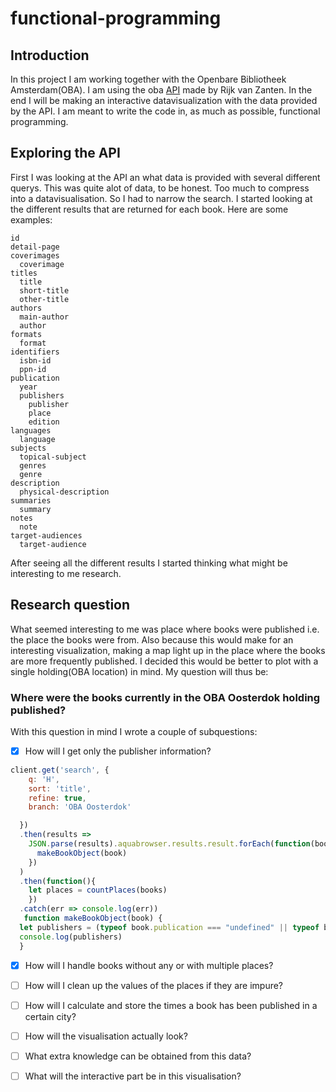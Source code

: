 # functional-programming
## Introduction
In this project I am working together with the Openbare Bibliotheek Amsterdam(OBA). I am using the oba [API](https://github.com/rijkvanzanten/node-oba-api) made by Rijk van Zanten. In the end I will be making an interactive datavisualization with the data provided by the API. I am meant to write the code in, as much as possible, functional programming.
## Exploring the API
First I was looking at the API an what data is provided with several different querys. This was quite alot of data, to be honest. Too much to compress into a datavisualisation. So I had to narrow the search. I started looking at the different results that are returned for each book. Here are some examples:  
```
id
detail-page
coverimages
  coverimage
titles 
  title 
  short-title 
  other-title
authors 
  main-author
  author 
formats 
  format
identifiers
  isbn-id
  ppn-id
publication 
  year
  publishers
    publisher
    place
    edition 
languages
  language
subjects
  topical-subject 
  genres 
  genre 
description 
  physical-description
summaries 
  summary
notes 
  note
target-audiences 
  target-audience
```

After seeing all the different results I started thinking what might be interesting to me research.

## Research question
What seemed interesting to me was place where books were published i.e. the place the books were from. Also because this would make for an interesting visualization, making a map light up in the place where the books are more frequently published. I decided this would be better to plot with a single holding(OBA location) in mind. My question will thus be:
### Where were the books currently in the OBA Oosterdok holding published?
With this question in mind I wrote a couple of subquestions:
- [x] How will I get only the publisher information? 
```js
client.get('search', {
    q: 'H',
    sort: 'title',
    refine: true,
    branch: 'OBA Oosterdok'

  })
  .then(results =>
    JSON.parse(results).aquabrowser.results.result.forEach(function(book) {
      makeBookObject(book)
    })
  )
  .then(function(){
    let places = countPlaces(books)
    })
  .catch(err => console.log(err))
   function makeBookObject(book) {
  let publishers = (typeof book.publication === "undefined" || typeof book.publication.publishers == undefined ) ? "UNKNOWN" : book.publication.publishers.publisher
  console.log(publishers)
  }
```
- [x] How will I handle books without any or with multiple places?
- [ ] How will I clean up the values of the places if they are impure?
- [ ] How will I calculate and store the times a book has been published in a certain city?
- [ ] How will the visualisation actually look?
- [ ] What extra knowledge can be obtained from this data?
- [ ] What will the interactive part be in this visualisation?

